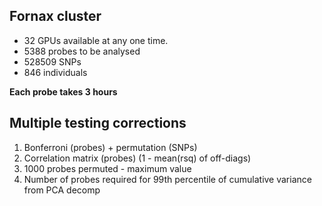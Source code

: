 ## Fornax cluster

- 32 GPUs available at any one time.
- 5388 probes to be analysed
- 528509 SNPs
- 846 individuals

**Each probe takes 3 hours**


## Multiple testing corrections

1. Bonferroni (probes) + permutation (SNPs)
2. Correlation matrix (probes) (1 - mean(rsq) of off-diags)
3. 1000 probes permuted - maximum value
4. Number of probes required for 99th percentile of cumulative variance from PCA decomp


